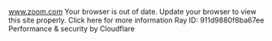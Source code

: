 www.zoom.com
Your browser is out of date. Update your browser to view this site properly.
Click here for more information
Ray ID: 911d9880f8ba67ee
Performance & security by Cloudflare